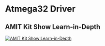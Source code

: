 # Atmega32 Driver
## AMIT Kit Show Learn-in-Depth
[![AMIT Kit Show Learn-in-Depth](https://drive.google.com/uc?export=view&id=1OOQpMPAeqM7NxzwsSwtVigEmzhz25WC6)](https://drive.google.com/drive/folders/1DAEilUMiBlrSDc5S2oMCwvVJcIuNIWmd)
